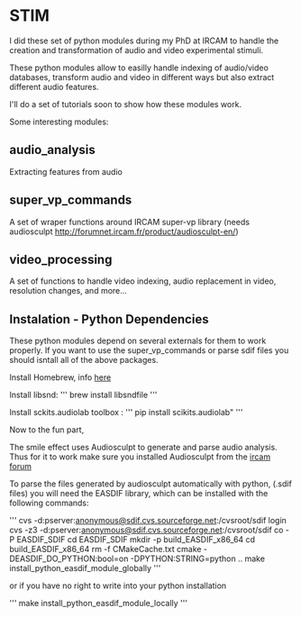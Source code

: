 # STIM

I did these set of python modules during my PhD at IRCAM to handle the creation and transformation of audio and video experimental stimuli.

These python modules allow to easilly handle indexing of audio/video databases, transform audio and video in different ways but also extract different audio features.

I'll do a set of tutorials soon to show how these modules work.

Some interesting modules:

## audio_analysis ##
Extracting features from audio

## super_vp_commands ##
A set of wraper functions around IRCAM super-vp library (needs audiosculpt http://forumnet.ircam.fr/product/audiosculpt-en/)

## video_processing ##
A set of functions to handle video indexing, audio replacement in video, resolution changes, and more...

## Instalation - Python Dependencies ##
These python modules depend on several externals for them to work properly. If you want to use the super_vp_commands or parse sdif files you should isntall all of the above packages.


Install Homebrew, info [here](https://brew.sh/)

Install libsnd: 
'''
brew install libsndfile
'''

Install sckits.audiolab toolbox :
'''
pip install scikits.audiolab"
'''


Now to the fun part, 

The smile effect uses Audiosculpt to generate and parse audio analysis. 
Thus for it to work make sure you installed Audiosculpt from the [ircam forum](http://forumnet.ircam.fr/)

To parse the files generated by audiosculpt automatically with python, (.sdif files) you will need the EASDIF library, which can be installed with the following commands:

'''
cvs -d:pserver:anonymous@sdif.cvs.sourceforge.net:/cvsroot/sdif login 
cvs -z3 -d:pserver:anonymous@sdif.cvs.sourceforge.net:/cvsroot/sdif co -P EASDIF_SDIF
cd EASDIF_SDIF
mkdir -p build_EASDIF_x86_64
cd build_EASDIF_x86_64
rm -f CMakeCache.txt
cmake -DEASDIF_DO_PYTHON:bool=on -DPYTHON:STRING=python ..
make install_python_easdif_module_globally
'''

or if you have no right to write into your python installation

'''
make install_python_easdif_module_locally
'''




